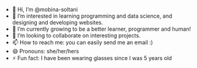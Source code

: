 - 👋 Hi, I’m @mobina-soltani
- 👀 I’m interested in learning programming and data science, and designing and developing websites.
- 🌱 I’m currently growing to be a better learner, programmer and human!
- 💞️ I’m looking to collaborate on interesting projects.
- 📫 How to reach me: you can easily send me an email :)
- 😄 Pronouns: she/her/hers
- ⚡ Fun fact: I have been wearing glasses since I was 5 years old

<!---
mobina-soltani/mobina-soltani is a ✨ special ✨ repository because its `README.md` (this file) appears on your GitHub profile.
You can click the Preview link to take a look at your changes.
--->
